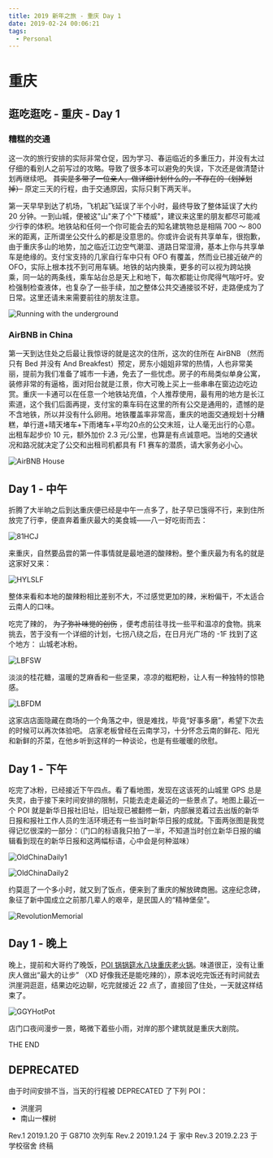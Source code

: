 ```yaml
---
title: 2019 新年之旅 - 重庆 Day 1
date: 2019-02-24 00:06:21
tags:
  - Personal
---
```


# 重庆

## 逛吃逛吃 - 重庆 - Day 1

### 糟糕的交通

这一次的旅行安排的实际非常仓促，因为学习、春运临近的多重压力，并没有太过仔细的看别人之前写过的攻略。导致了很多本可以避免的失误，下次还是做清楚计划再继续吧。 <del> 其实是多带了一位亲人，做详细计划什么的，不存在的（划掉划掉）</del> 原定三天的行程，由于交通原因，实际只剩下两天半。

第一天早早到达了机场，飞机起飞延误了半个小时，最终导致了整体延误了大约 20 分钟。一到山城，便被这"山"来了个"下楼威"，建议来这里的朋友都尽可能减少行李的体积。地铁站和任何一个你可能会去的知名建筑物总是相隔 700 ～ 800 米的距离，正所谓坐公交什么的都是没意思的。你或许会说有共享单车，很抱歉，由于重庆多山的地势，加之临近江边空气潮湿、道路日常湿滑，基本上你与共享单车是绝缘的。支付宝支持的几家自行车中只有 OFO 有覆盖，然而业已接近破产的 OFO，实际上根本找不到可用车辆。地铁的站内换乘，更多的可以视为跨站换乘，同一站的两条线，乘车站台总是天上和地下，每次都能让你爬得气喘吁吁。安检强制检查液体，也复杂了一些手续，加之整体公共交通接驳不好，走路便成为了日常。这里还请未来需要前往的朋友注意。

![Running with the underground](https://alicdn.kmahyyg.xyz/asset_files/cqcd2019/cq-day1/2019cq-1.jpg)

### AirBNB in China

第一天到达住处之后最让我惊讶的就是这次的住所，这次的住所在 AirBNB （然而只有 Bed 并没有 And Breakfest）预定，房东小姐姐非常的热情，人也非常美丽，提前为我们准备了城市一卡通，免去了一些忧虑。房子的布局类似单身公寓，装修非常的有逼格，面对阳台就是江景，你大可晚上买上一些串串在窗边边吃边赏。重庆一卡通可以在任意一个地铁站充值，个人推荐使用，最有用的地方是长江索道，这个我们后面再提，支付宝的乘车码在这里的所有公交是通用的，遗憾的是不含地铁，所以并没有什么卵用。地铁覆盖率非常高，重庆的地面交通规划十分糟糕，单行道+晴天堵车+下雨堵车+平均20点的公交末班，让人毫无出行的心意。出租车起步价 10 元，额外加价 2.3 元/公里，也算是有点诚意吧。当地的交通状况和路况就决定了公交和出租司机都具有 F1 赛车的潜质，请大家务必小心。

![AirBNB House](https://alicdn.kmahyyg.xyz/asset_files/cqcd2019/cq-day1/2019cq-2.jpg)

## Day 1 - 中午

折腾了大半晌之后到达重庆便已经是中午一点多了，肚子早已饿得不行，来到住所放完了行李，便直奔着重庆最大的美食城——八一好吃街而去：

![81HCJ](https://alicdn.kmahyyg.xyz/asset_files/cqcd2019/cq-day1/2019cq-3.jpg)

来重庆，自然要品尝的第一件事情就是最地道的酸辣粉。整个重庆最为有名的就是这家好又来：

![HYLSLF](https://alicdn.kmahyyg.xyz/asset_files/cqcd2019/cq-day1/2019cq-4.jpg)

整体来看和本地的酸辣粉相比差别不大，不过感觉更加的辣，米粉偏干，不太适合云南人的口味。

吃完了辣的， <del>为了弥补味觉的创伤</del> ，便考虑前往寻找一些平和温凉的食物。挑来挑去，苦于没有一个详细的计划，七拐八绕之后，在日月光广场的 -1F 找到了这个地方： 山城老冰粉。

![LBFSW](https://alicdn.kmahyyg.xyz/asset_files/cqcd2019/cq-day1/2019cq-5.jpg)

淡淡的桂花糖，温暖的芝麻香和一些坚果，凉凉的糍粑粉，让人有一种独特的惊艳感。

![LBFDM](https://alicdn.kmahyyg.xyz/asset_files/cqcd2019/cq-day1/2019cq-6.jpg)

这家店店面隐藏在商场的一个角落之中，很是难找，毕竟“好事多磨”，希望下次去的时候可以再次体验吧。
店家老板曾经在云南学习，十分怀念云南的鲜花、阳光和新鲜的芥菜，在他乡听到这样的一种谈论，也是有些暖暖的欣慰。

## Day 1 - 下午

吃完了冰粉，已经接近下午四点。看了看地图，发现在这该死的山城里 GPS 总是失灵，由于接下来时间安排的限制，只能去走走最近的一些景点了。地图上最近一个 POI 就是新华日报社旧址，旧址现已被翻修一新，内部展览着过去出版的新华日报和报社工作人员的生活环境还有一些当时新华日报的成就。下面两张图是我觉得记忆很深的一部分：（门口的标语我只拍了一半，不知道当时创立新华日报的编辑看到现在的新华日报和这两幅标语，心中会是何种滋味）

![OldChinaDaily1](https://alicdn.kmahyyg.xyz/asset_files/cqcd2019/cq-day1/2019cq-7.jpg)

![OldChinaDaily2](https://alicdn.kmahyyg.xyz/asset_files/cqcd2019/cq-day1/2019cq-8.jpg)

约莫逛了一个多小时，就又到了饭点，便来到了重庆的解放碑商圈。这座纪念碑，象征了新中国成立之前那几辈人的艰辛，是民国人的“精神堡垒”。

![RevolutionMemorial](https://alicdn.kmahyyg.xyz/asset_files/cqcd2019/cq-day1/2019cq-9.jpg)

## Day 1 - 晚上

晚上，提前和大哥约了晚饭，[POI 锅锅筵水八块重庆老火锅](https://map.baidu.com/?shareurl=1&poiShareUid=5a993447ac44d6b2b8bd633d)。味道很正，没有让重庆人做出“最大的让步” （XD 好像我还是能吃辣的），原本说吃完饭还有时间就去洪崖洞逛逛，结果边吃边聊，吃完就接近 22 点了，直接回了住处，一天就这样结束了。

![GGYHotPot](https://alicdn.kmahyyg.xyz/asset_files/cqcd2019/cq-day1/2019cq-10.jpg)

店门口夜间漫步一景，略微下着些小雨，对岸的那个建筑就是重庆大剧院。

THE END

## DEPRECATED

由于时间安排不当，当天的行程被 DEPRECATED 了下列 POI：

- 洪崖洞
- 南山一棵树

Rev.1 2019.1.20 于 G8710 次列车
Rev.2 2019.1.24 于 家中
Rev.3 2019.2.23 于 学校宿舍 终稿
